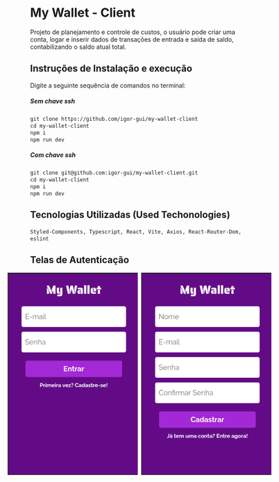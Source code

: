 <style>
.auth {
   display: flex;
   gap: 8px;
   align-items: center;
   justify-content: center;
}

.auth img {
   width: 300px;
}
</style>


# My Wallet - Client

<p> Projeto de planejamento e controle de custos, o usuário pode criar uma conta, logar e inserir dados de transações de entrada e saída de saldo, contabilizando o saldo atual total.</p>

## Instruções de Instalação e execução
Digite a seguinte sequência de comandos no terminal:

<h5>Sem chave ssh</h5>

```
git clone https://github.com/igor-gui/my-wallet-client
cd my-wallet-client
npm i
npm run dev
```
<h5>Com chave ssh</h5>

```
git clone git@github.com:igor-gui/my-wallet-client.git
cd my-wallet-client
npm i
npm run dev
```


## Tecnologias Utilizadas (Used Techonologies)

```
Styled-Components, Typescript, React, Vite, Axios, React-Router-Dom, eslint
```
## Telas de Autenticação
<div class='auth'>
<img src="src/assets/images/Login.png" />
<img src="src/assets/images/SignUp.png" />
</div>